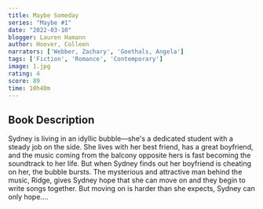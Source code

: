 ```yaml
---
title: Maybe Someday
series: "Maybe #1"
date: "2022-03-10"
blogger: Lauren Hamann
author: Hoover, Colleen
narrators: ['Webber, Zachary', 'Goethals, Angela']
tags: ['Fiction', 'Romance', 'Contemporary']
image: 1.jpg
rating: 4
score: 89
time: 10h40m
---
```



## Book Description

Sydney is living in an idyllic bubble—she's a dedicated student with a steady job on the side. She lives with her best friend, has a great boyfriend, and the music coming from the balcony opposite hers is fast becoming the soundtrack to her life. But when Sydney finds out her boyfriend is cheating on her, the bubble bursts. The mysterious and attractive man behind the music, Ridge, gives Sydney hope that she can move on and they begin to write songs together. But moving on is harder than she expects, Sydney can only hope….